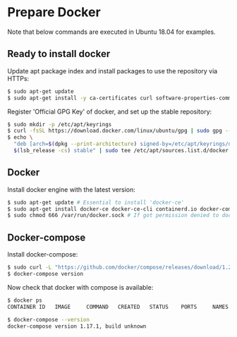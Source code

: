 # Prepare Docker

Note that below commands are executed in Ubuntu 18.04 for examples.

## Ready to install docker

Update apt package index and install packages to use the repository via HTTPs:

```bash
$ sudo apt-get update
$ sudo apt-get install -y ca-certificates curl software-properties-common apt-transport-https gnupg lsb-release
```

Register 'Official GPG Key' of docker, and set up the stable repository:

```bash
$ sudo mkdir -p /etc/apt/keyrings
$ curl -fsSL https://download.docker.com/linux/ubuntu/gpg | sudo gpg --dearmor -o /etc/apt/keyrings/docker.gpg
$ echo \
  "deb [arch=$(dpkg --print-architecture) signed-by=/etc/apt/keyrings/docker.gpg] https://download.docker.com/linux/ubuntu \
  $(lsb_release -cs) stable" | sudo tee /etc/apt/sources.list.d/docker.list > /dev/null
```

## Docker

Install docker engine with the latest version:

```bash
$ sudo apt-get update # Essential to install 'docker-ce'
$ sudo apt-get install docker-ce docker-ce-cli containerd.io docker-compose-plugin
$ sudo chmod 666 /var/run/docker.sock # If got permission denied to docker daemon socket
```

## Docker-compose

Install docker-compose:

```bash
$ sudo curl -L "https://github.com/docker/compose/releases/download/1.24.0/docker-compose-$(uname -s)-$(uname -m)" -o /usr/local/bin/docker-compose # '1.24.0' can be replaced with a specific version
$ docker-compose version
```

Now check that docker with compose is available:

```bash
$ docker ps
CONTAINER ID   IMAGE     COMMAND   CREATED   STATUS    PORTS     NAMES

$ docker-compose --version
docker-compose version 1.17.1, build unknown
```
